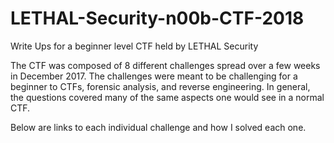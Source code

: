 # LETHAL-Security-n00b-CTF-2018
Write Ups for a beginner level CTF held by LETHAL Security

The CTF was composed of 8 different challenges spread over a few weeks in December 2017. The challenges were meant to be challenging for a beginner to CTFs, forensic analysis, and reverse engineering. In general, the questions covered many of the same aspects one would see in a normal CTF. 

Below are links to each individual challenge and how I solved each one.
